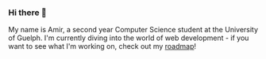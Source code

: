 ### Hi there 👋

My name is Amir, a second year Computer Science student at the University of Guelph. I'm currently diving into the world of web development - if you want to see what I'm working on, check out my <a target="_blank" href="https://amirhasrati.com/roadmap">roadmap</a>!

